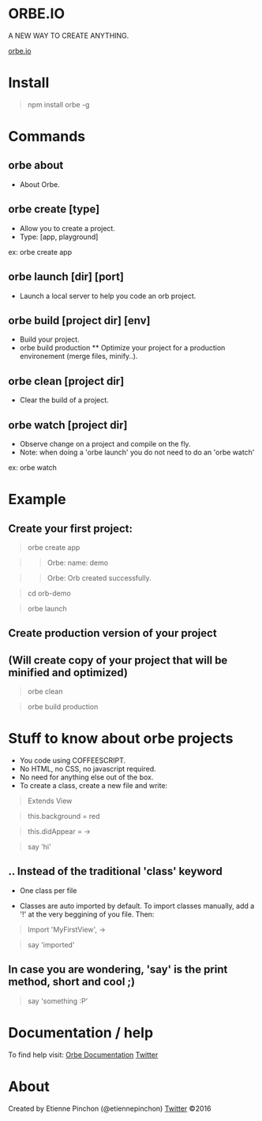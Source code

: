 # ORBE.IO

A NEW WAY TO CREATE ANYTHING.

[orbe.io](https://orbe.io)

# Install

> npm install orbe -g

# Commands

## orbe about

* About Orbe.

## orbe create [type]

* Allow you to create a project.
* Type: [app, playground]

ex: orbe create app

## orbe launch [dir] [port]

* Launch a local server to help you code an orb project.

## orbe build [project dir] [env]

* Build your project.
* orbe build production
** Optimize your project for a production environement (merge files, minify..).

## orbe clean [project dir]

* Clear the build of a project.

## orbe watch [project dir]

* Observe change on a project and compile on the fly.
* Note: when doing a 'orbe launch' you do not need to do an 'orbe watch'

ex: orbe watch


# Example

## Create your first project:

> orbe create app

> > Orbe: name:  demo

> > Orbe: Orb created successfully.

> cd orb-demo

> orbe launch

## Create production version of your project
## (Will create copy of your project that will be minified and optimized)

> orbe clean

> orbe build production

# Stuff to know about orbe projects

* You code using COFFEESCRIPT.
* No HTML, no CSS, no javascript required.
* No need for anything else out of the box.
* To create a class, create a new file and write: 

> Extends View

> this.background = red

> this.didAppear = ->

> 	say 'hi'

## .. Instead of the traditional 'class' keyword

* One class per file

* Classes are auto imported by default. 
To import classes manually, add a '!' at the very beggining of you file.
Then:
> Import 'MyFirstView', ->

> say 'imported'

## In case you are wondering, 'say' is the print method, short and cool ;)

> say 'something :P'

# Documentation / help

To find help visit:
[Orbe Documentation](https://orbe.io/learn)
[Twitter](https://twitter.com/orbeio)

# About
Created by Etienne Pinchon (@etiennepinchon)
[Twitter](https://twitter.com/etiennepinchon)
©2016